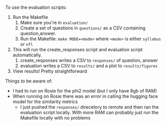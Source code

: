 To use the evaluation scripts:

1. Run the Makefile
   1. Make sure you're in `evaluation/`
   2. Create a set of questions in `questions/` as a CSV containing question,answer.
   3. Run the Makefile: `make MODE=<mode>` where `<mode>` is either `syllabus` or `nfl`
2. This will run the create_responses script and evaluation script automatically.
   1. create_responses writes a CSV to `responses/` of question, answer
   2. evaluation writes a CSV to `results/` and a plot to `results/figures`
3. View results! Pretty straightforward

Things to be aware of:

 - I had to run on Rosie for the phi2 model (but I only have 8gb of RAM)
 - When running on Rosie there was an error in calling the hugging face model for the similarity metrics
   - I just pushed the `responses/` direcetory to remote and then ran the evaluation script locally. With more RAM can probably just run the Makefile locally with no problems